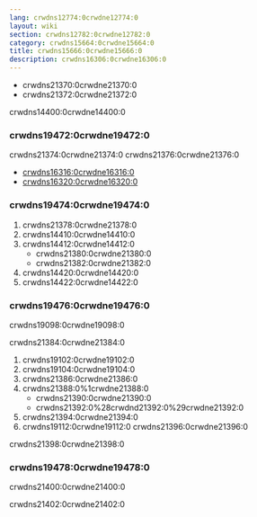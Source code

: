 ```yaml
---
lang: crwdns12774:0crwdne12774:0
layout: wiki
section: crwdns12782:0crwdne12782:0
category: crwdns15664:0crwdne15664:0
title: crwdns15666:0crwdne15666:0
description: crwdns16306:0crwdne16306:0
---
```


- crwdns21370:0crwdne21370:0
- crwdns21372:0crwdne21372:0

crwdns14400:0crwdne14400:0

### crwdns19472:0crwdne19472:0
crwdns21374:0crwdne21374:0 crwdns21376:0crwdne21376:0
- [crwdns16316:0crwdne16316:0](crwdns16314:0crwdne16314:0)
- [crwdns16320:0crwdne16320:0](crwdns16318:0crwdne16318:0)

### crwdns19474:0crwdne19474:0
1. crwdns21378:0crwdne21378:0
1. crwdns14410:0crwdne14410:0
1. crwdns14412:0crwdne14412:0
   - crwdns21380:0crwdne21380:0
   - crwdns21382:0crwdne21382:0
1. crwdns14420:0crwdne14420:0
1. crwdns14422:0crwdne14422:0

### crwdns19476:0crwdne19476:0
crwdns19098:0crwdne19098:0

crwdns21384:0crwdne21384:0

1. crwdns19102:0crwdne19102:0
1. crwdns19104:0crwdne19104:0
1. crwdns21386:0crwdne21386:0
1. crwdns21388:0%1crwdne21388:0
   - crwdns21390:0crwdne21390:0
   - crwdns21392:0%28crwdnd21392:0%29crwdne21392:0
1. crwdns21394:0crwdne21394:0
1. crwdns19112:0crwdne19112:0 crwdns21396:0crwdne21396:0

crwdns21398:0crwdne21398:0

### crwdns19478:0crwdne19478:0
crwdns21400:0crwdne21400:0

crwdns21402:0crwdne21402:0
